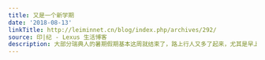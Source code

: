 ```yaml
---
title: 又是一个新学期
date: '2018-08-13'
linkTitle: http://leiminnet.cn/blog/index.php/archives/292/
source: 印|纪 - Lexus 生活博客
description: 大部分瑞典人的暑期假期基本这周就结束了，路上行人又多了起来，尤其是早上的公交车更挤了。说到瑞典的暑期，并不是只有学生和老师有。正式的公司员工每年都有差不多一个月左右的带薪年假，又因为7月8月这段...
---
```

